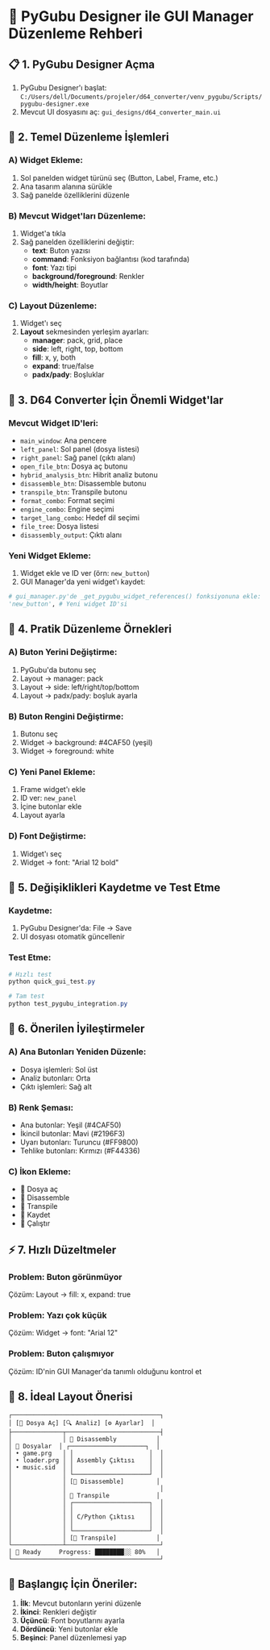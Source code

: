 # 🎨 PyGubu Designer ile GUI Manager Düzenleme Rehberi

## 📋 1. PyGubu Designer Açma
1. PyGubu Designer'ı başlat: `C:/Users/dell/Documents/projeler/d64_converter/venv_pygubu/Scripts/pygubu-designer.exe`
2. Mevcut UI dosyasını aç: `gui_designs/d64_converter_main.ui`

## 🔧 2. Temel Düzenleme İşlemleri

### A) Widget Ekleme:
1. Sol panelden widget türünü seç (Button, Label, Frame, etc.)
2. Ana tasarım alanına sürükle
3. Sağ panelde özelliklerini düzenle

### B) Mevcut Widget'ları Düzenleme:
1. Widget'a tıkla
2. Sağ panelden özelliklerini değiştir:
   - **text**: Buton yazısı
   - **command**: Fonksiyon bağlantısı (kod tarafında)
   - **font**: Yazı tipi
   - **background/foreground**: Renkler
   - **width/height**: Boyutlar

### C) Layout Düzenleme:
1. Widget'ı seç
2. **Layout** sekmesinden yerleşim ayarları:
   - **manager**: pack, grid, place
   - **side**: left, right, top, bottom
   - **fill**: x, y, both
   - **expand**: true/false
   - **padx/pady**: Boşluklar

## 🎯 3. D64 Converter İçin Önemli Widget'lar

### Mevcut Widget ID'leri:
- `main_window`: Ana pencere
- `left_panel`: Sol panel (dosya listesi)
- `right_panel`: Sağ panel (çıktı alanı)
- `open_file_btn`: Dosya aç butonu
- `hybrid_analysis_btn`: Hibrit analiz butonu
- `disassemble_btn`: Disassemble butonu
- `transpile_btn`: Transpile butonu
- `format_combo`: Format seçimi
- `engine_combo`: Engine seçimi
- `target_lang_combo`: Hedef dil seçimi
- `file_tree`: Dosya listesi
- `disassembly_output`: Çıktı alanı

### Yeni Widget Ekleme:
1. Widget ekle ve ID ver (örn: `new_button`)
2. GUI Manager'da yeni widget'ı kaydet:

```python
# gui_manager.py'de _get_pygubu_widget_references() fonksiyonuna ekle:
'new_button', # Yeni widget ID'si
```

## 🚀 4. Pratik Düzenleme Örnekleri

### A) Buton Yerini Değiştirme:
1. PyGubu'da butonu seç
2. Layout → manager: pack
3. Layout → side: left/right/top/bottom
4. Layout → padx/pady: boşluk ayarla

### B) Buton Rengini Değiştirme:
1. Butonu seç
2. Widget → background: #4CAF50 (yeşil)
3. Widget → foreground: white

### C) Yeni Panel Ekleme:
1. Frame widget'ı ekle
2. ID ver: `new_panel`
3. İçine butonlar ekle
4. Layout ayarla

### D) Font Değiştirme:
1. Widget'ı seç
2. Widget → font: "Arial 12 bold"

## 💾 5. Değişiklikleri Kaydetme ve Test Etme

### Kaydetme:
1. PyGubu Designer'da: File → Save
2. UI dosyası otomatik güncellenir

### Test Etme:
```powershell
# Hızlı test
python quick_gui_test.py

# Tam test
python test_pygubu_integration.py
```

## 🎨 6. Önerilen İyileştirmeler

### A) Ana Butonları Yeniden Düzenle:
- Dosya işlemleri: Sol üst
- Analiz butonları: Orta
- Çıktı işlemleri: Sağ alt

### B) Renk Şeması:
- Ana butonlar: Yeşil (#4CAF50)
- İkincil butonlar: Mavi (#2196F3)
- Uyarı butonları: Turuncu (#FF9800)
- Tehlike butonları: Kırmızı (#F44336)

### C) İkon Ekleme:
- 📂 Dosya aç
- 🔧 Disassemble
- 🔄 Transpile
- 💾 Kaydet
- 🚀 Çalıştır

## ⚡ 7. Hızlı Düzeltmeler

### Problem: Buton görünmüyor
Çözüm: Layout → fill: x, expand: true

### Problem: Yazı çok küçük
Çözüm: Widget → font: "Arial 12"

### Problem: Buton çalışmıyor
Çözüm: ID'nin GUI Manager'da tanımlı olduğunu kontrol et

## 🎯 8. İdeal Layout Önerisi

```
┌─────────────────────────────────────────┐
│ [📂 Dosya Aç] [🔍 Analiz] [⚙️ Ayarlar]  │
├──────────────┬──────────────────────────┤
│              │ 🔧 Disassembly           │
│ 📁 Dosyalar  │ ┌─────────────────────┐  │
│ • game.prg   │ │                     │  │
│ • loader.prg │ │ Assembly Çıktısı    │  │
│ • music.sid  │ │                     │  │
│              │ └─────────────────────┘  │
│              │ [🚀 Disassemble]         │
│              │                          │
│              │ 🔄 Transpile             │
│              │ ┌─────────────────────┐  │
│              │ │                     │  │
│              │ │ C/Python Çıktısı    │  │
│              │ │                     │  │
│              │ └─────────────────────┘  │
│              │ [🔄 Transpile]           │
└──────────────┴──────────────────────────┘
│ 🚀 Ready     Progress: ████████░░ 80%   │
└─────────────────────────────────────────┘
```

## 🎉 Başlangıç İçin Öneriler:

1. **İlk**: Mevcut butonların yerini düzenle
2. **İkinci**: Renkleri değiştir
3. **Üçüncü**: Font boyutlarını ayarla
4. **Dördüncü**: Yeni butonlar ekle
5. **Beşinci**: Panel düzenlemesi yap
